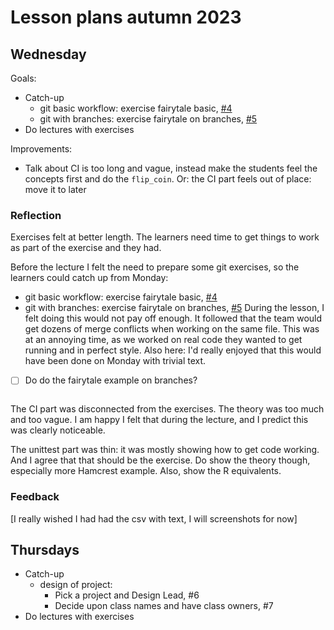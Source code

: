 # Lesson plans autumn 2023

## Wednesday

Goals:

 * Catch-up
   * git basic workflow: exercise fairytale basic, [#4](https://github.com/programming-formalisms/programming_formalisms_project_autumn_2023/issues/4)
   * git with branches: exercise fairytale on branches, [#5](https://github.com/programming-formalisms/programming_formalisms_project_autumn_2023/issues/5)
 * Do lectures with exercises

Improvements:

 * Talk about CI is too long and vague,
   instead make the students feel the concepts
   first and do the `flip_coin`. Or:
   the CI part feels out of place: move it to
   later

### Reflection

Exercises felt at better length. 
The learners need time to get things to work
as part of the exercise and they had.

Before the lecture I felt the need to prepare
some git exercises, so the learners could
catch up from Monday:
 * git basic workflow: exercise fairytale basic, [#4](https://github.com/programming-formalisms/programming_formalisms_project_autumn_2023/issues/4)
 * git with branches: exercise fairytale on branches, [#5](https://github.com/programming-formalisms/programming_formalisms_project_autumn_2023/issues/5)
During the lesson, I felt doing this would not
pay off enough. It followed that the team would
get dozens of merge conflicts when working on
the same file. This was at an annoying time,
as we worked on real code they wanted to get
running and in perfect style. Also here:
I'd really enjoyed that this would have been done
on Monday with trivial text.

 * [ ] Do do the fairytale example on branches?
   ~~~Vote with learners~~~ Yes

The CI part was disconnected from the exercises.
The theory was too much and too vague.
I am happy I felt that during the lecture,
and I predict this was clearly noticeable.

The unittest part was thin: it was mostly
showing how to get code working. And I agree
that that should be the exercise. 
Do show the theory though, especially 
more Hamcrest example. Also, show the R
equivalents.

### Feedback

[I really wished I had had the csv with text,
I will screenshots for now]













## Thursdays

 * Catch-up
   * design of project:
     * Pick a project and Design Lead, #6
     * Decide upon class names and have class owners, #7
 * Do lectures with exercises




